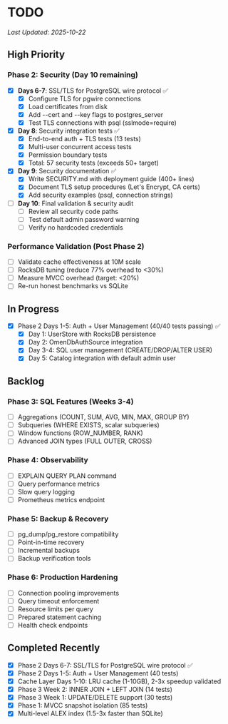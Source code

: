 # TODO

_Last Updated: 2025-10-22_

## High Priority

### Phase 2: Security (Day 10 remaining)
- [x] **Days 6-7**: SSL/TLS for PostgreSQL wire protocol ✅
  - [x] Configure TLS for pgwire connections
  - [x] Load certificates from disk
  - [x] Add --cert and --key flags to postgres_server
  - [x] Test TLS connections with psql (sslmode=require)
- [x] **Day 8**: Security integration tests ✅
  - [x] End-to-end auth + TLS tests (13 tests)
  - [x] Multi-user concurrent access tests
  - [x] Permission boundary tests
  - [x] Total: 57 security tests (exceeds 50+ target)
- [x] **Day 9**: Security documentation ✅
  - [x] Write SECURITY.md with deployment guide (400+ lines)
  - [x] Document TLS setup procedures (Let's Encrypt, CA certs)
  - [x] Add security examples (psql, connection strings)
- [ ] **Day 10**: Final validation & security audit
  - [ ] Review all security code paths
  - [ ] Test default admin password warning
  - [ ] Verify no hardcoded credentials

### Performance Validation (Post Phase 2)
- [ ] Validate cache effectiveness at 10M scale
- [ ] RocksDB tuning (reduce 77% overhead to <30%)
- [ ] Measure MVCC overhead (target: <20%)
- [ ] Re-run honest benchmarks vs SQLite

## In Progress

- [x] Phase 2 Days 1-5: Auth + User Management (40/40 tests passing) ✅
  - [x] Day 1: UserStore with RocksDB persistence
  - [x] Day 2: OmenDbAuthSource integration
  - [x] Day 3-4: SQL user management (CREATE/DROP/ALTER USER)
  - [x] Day 5: Catalog integration with default admin user

## Backlog

### Phase 3: SQL Features (Weeks 3-4)
- [ ] Aggregations (COUNT, SUM, AVG, MIN, MAX, GROUP BY)
- [ ] Subqueries (WHERE EXISTS, scalar subqueries)
- [ ] Window functions (ROW_NUMBER, RANK)
- [ ] Advanced JOIN types (FULL OUTER, CROSS)

### Phase 4: Observability
- [ ] EXPLAIN QUERY PLAN command
- [ ] Query performance metrics
- [ ] Slow query logging
- [ ] Prometheus metrics endpoint

### Phase 5: Backup & Recovery
- [ ] pg_dump/pg_restore compatibility
- [ ] Point-in-time recovery
- [ ] Incremental backups
- [ ] Backup verification tools

### Phase 6: Production Hardening
- [ ] Connection pooling improvements
- [ ] Query timeout enforcement
- [ ] Resource limits per query
- [ ] Prepared statement caching
- [ ] Health check endpoints

## Completed Recently

- [x] Phase 2 Days 6-7: SSL/TLS for PostgreSQL wire protocol ✅
- [x] Phase 2 Days 1-5: Auth + User Management (40 tests)
- [x] Cache Layer Days 1-10: LRU cache (1-10GB), 2-3x speedup validated
- [x] Phase 3 Week 2: INNER JOIN + LEFT JOIN (14 tests)
- [x] Phase 3 Week 1: UPDATE/DELETE support (30 tests)
- [x] Phase 1: MVCC snapshot isolation (85 tests)
- [x] Multi-level ALEX index (1.5-3x faster than SQLite)
